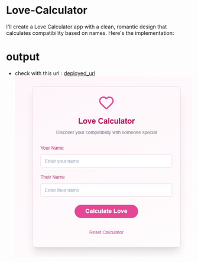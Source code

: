 # Love-Calculator
I'll create a Love Calculator app with a clean, romantic design that calculates compatibility based on names. Here's the implementation:

# output
- check with this url : [deployed_url](https://llamacoder.together.ai/share/v2/B4PwAm35JdtYxFEr)
![output](Screenshot%202025-09-21%20104731.jpg)
 
